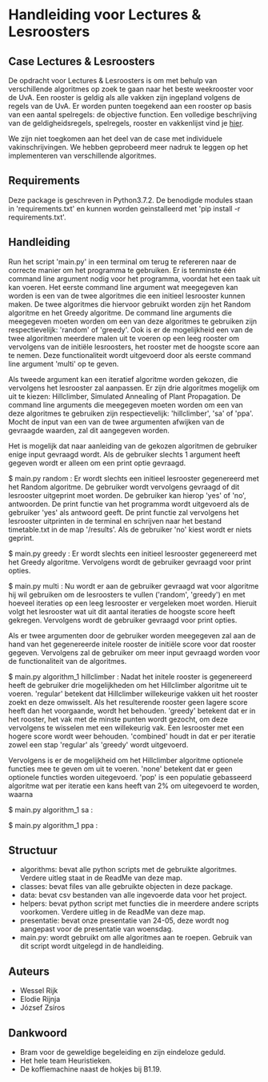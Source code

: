 # Handleiding voor Lectures & Lesroosters

## Case Lectures & Lesroosters
De opdracht voor Lectures & Lesroosters is om met behulp van verschillende
algoritmes op zoek te gaan naar het beste weekrooster voor de UvA. Een rooster
is geldig als alle vakken zijn ingepland volgens de regels van de UvA. Er worden
punten toegekend aan een rooster op basis van een aantal spelregels: de
objective function. Een volledige beschrijving van de geldigheidsregels,
spelregels, rooster en vakkenlijst vind je [hier](http://heuristieken.nl/wiki/index.php?title=Lectures_%26_Lesroosters).

We zijn niet toegkomen aan het deel van de case met individuele
vakinschrijvingen. We hebben geprobeerd meer nadruk te leggen op het implementeren
van verschillende algoritmes.

## Requirements
Deze package is geschreven in Python3.7.2. De benodigde modules staan in
'requirements.txt' en kunnen worden geinstalleerd met 'pip install -r
requirements.txt'.

## Handleiding
Run het script 'main.py' in een terminal om terug te refereren naar de correcte
manier om het programma te gebruiken. Er is tenminste één command line argument
nodig voor het programma, voordat het een taak uit kan voeren. Het eerste
command line argument wat meegegeven kan worden is een van de twee algoritmes
die een initieel lesrooster kunnen maken. De twee algoritmes die hiervoor
gebruikt worden zijn het Random algoritme en het Greedy algoritme. De command
line arguments die meegegeven moeten worden om een van deze algoritmes te
gebruiken zijn respectievelijk: 'random' of 'greedy'. Ook is er de mogelijkheid
een van de twee algoritmen meerdere malen uit te voeren op een leeg rooster om
vervolgens van de initiële lesroosters, het rooster met de hoogste score aan te
nemen. Deze functionaliteit wordt uitgevoerd door als eerste command line
argument 'multi' op te geven.

Als tweede argument kan een iteratief algoritme worden gekozen, die vervolgens
het lesrooster zal aanpassen. Er zijn drie algoritmes mogelijk om uit te kiezen:
Hillclimber, Simulated Annealing of Plant Propagation. De command line arguments
die meegegeven moeten worden om een van deze algoritmes te gebruiken zijn
respectievelijk: 'hillclimber', 'sa' of 'ppa'. Mocht de input van een van de
twee argumenten afwijken van de gevraagde waarden, zal dit aangegeven worden.

Het is mogelijk dat naar aanleiding van de gekozen algoritmen de gebruiker
enige input gevraagd wordt. Als de gebruiker slechts 1 argument heeft gegeven
wordt er alleen om een print optie gevraagd.

$ main.py random :
Er wordt slechts een initieel lesrooster gegenereerd met het Random algoritme.
De gebruiker wordt vervolgens gevraagd of dit lesrooster uitgeprint moet worden.
De gebruiker kan hierop 'yes' of 'no', antwoorden. De print functie van het
programma wordt uitgevoerd als de gebruiker 'yes' als antwoord geeft. De print
functie zal vervolgens het lesrooster uitprinten in de terminal en schrijven
naar het bestand timetable.txt in de map '/results'. Als de gebruiker 'no' kiest
wordt er niets geprint.

$ main.py greedy :
Er wordt slechts een initieel lesrooster gegenereerd met het Greedy algoritme.
Vervolgens wordt de gebruiker gevraagd voor print opties.

$ main.py multi :
Nu wordt er aan de gebruiker gevraagd wat voor algoritme hij wil gebruiken om de
lesroosters te vullen ('random', 'greedy') en met hoeveel iteraties op een leeg
lesrooster er vergeleken moet worden. Hieruit volgt het lesrooster wat uit dit
aantal iteraties de hoogste score heeft gekregen. Vervolgens wordt de gebruiker
gevraagd voor print opties.

Als er twee argumenten door de gebruiker worden meegegeven zal aan de hand van
het gegenereerde initele rooster de initiële score voor dat rooster gegeven.
Vervolgens zal de gebruiker om meer input gevraagd worden voor de
functionaliteit van de algoritmes.

$ main.py algorithm_1 hillclimber :
Nadat het initele rooster is gegenereerd heeft de gebruiker drie mogelijkheden
om het Hillclimber algoritme uit te voeren. 'regular' betekent dat Hillclimber
willekeurige vakken uit het rooster zoekt en deze omwisselt. Als het
resulterende rooster geen lagere score heeft dan het voorgaande, wordt het
behouden. 'greedy' betekent dat er in het rooster, het vak met de minste punten
wordt gezocht, om deze vervolgens te wisselen met een willekeurig vak. Een
lesrooster met een hogere score wordt weer behouden. 'combined' houdt in dat er
per iteratie zowel een stap 'regular' als 'greedy' wordt uitgevoerd.

Vervolgens is er de mogelijkheid om het Hillclimber algoritme optionele functies
mee te geven om uit te voeren. 'none' betekent dat er geen optionele functies
worden uitegevoerd. 'pop' is een populatie gebasseerd algoritme wat per iteratie
een kans heeft van 2% om uitegevoerd te worden, waarna 

$ main.py algorithm_1 sa :

$ main.py algorithm_1 ppa :

## Structuur
- algorithms: bevat alle python scripts met de gebruikte algoritmes. Verdere
uitleg staat in de ReadMe van deze map.
- classes: bevat files van alle gebruikte objecten in deze package.
- data: bevat csv bestanden van alle ingevoerde data voor het project.
- helpers: bevat python script met functies die in meerdere andere scripts
voorkomen. Verdere uitleg in de ReadMe van deze map.
- presentatie: bevat onze presentatie van 24-05, deze wordt nog aangepast voor
de presentatie van woensdag.
- main.py: wordt gebruikt om alle algoritmes aan te roepen. Gebruik van dit
script wordt uitgelegd in de handleiding.

## Auteurs
- Wessel Rijk
- Elodie Rijnja
- József Zsíros

## Dankwoord
- Bram voor de geweldige begeleiding en zijn eindeloze geduld.
- Het hele team Heuristieken.
- De koffiemachine naast de hokjes bij B1.19.
